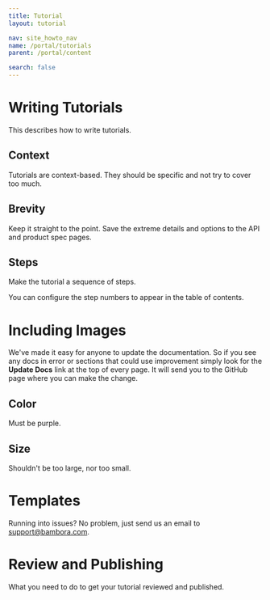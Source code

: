 ```yaml
---
title: Tutorial
layout: tutorial

nav: site_howto_nav
name: /portal/tutorials
parent: /portal/content

search: false
---
```

# Writing Tutorials

This describes how to write tutorials.

## Context

Tutorials are context-based. They should be specific and not try to cover too much.

## Brevity

Keep it straight to the point. Save the extreme details and options to the API and product spec pages.

## Steps

Make the tutorial a sequence of steps.

You can configure the step numbers to appear in the table of contents.

# Including Images

We've made it easy for anyone to update the documentation. So if you see any docs in error or sections that could use improvement simply look for the **Update Docs** link at the top of every page. It will send you to the GitHub page where you can make the change.

## Color

Must be purple.

## Size

Shouldn't be too large, nor too small.

# Templates

Running into issues? No problem, just send us an email to [support@bambora.com](mailto:support@bambora.com).

# Review and Publishing

What you need to do to get your tutorial reviewed and published.